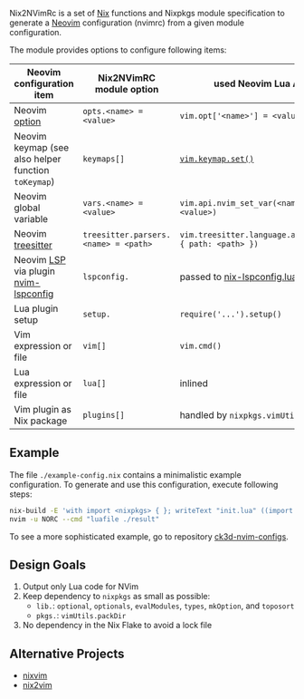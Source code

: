 Nix2NVimRc is a set of
[Nix](https://nixos.org/manual/nix/stable/) functions and Nixpkgs module specification
to generate a [Neovim](https://neovim.io/) configuration (nvimrc)
from a given module configuration.

The module provides options to configure following items:

| Neovim configuration item | Nix2NVimRC module option | used Neovim Lua API |
|---|---|---|
| Neovim [option](https://neovim.io/doc/user/options.html) | `opts.<name> = <value>` | `vim.opt['<name>'] = <value>`|
| Neovim keymap (see also helper function `toKeymap`)| `keymaps[]` | [`vim.keymap.set()`](https://neovim.io/doc/user/lua.html#vim.keymap.set()) |
| Neovim global variable | `vars.<name> = <value>` | `vim.api.nvim_set_var(<name>, <value>)` |
| Neovim [treesitter](https://neovim.io/doc/user/treesitter.html) | `treesitter.parsers.<name> = <path>` | `vim.treesitter.language.add(<name>, { path: <path> })` |
| Neovim [LSP](https://neovim.io/doc/user/lsp.html) via plugin [nvim-lspconfig](https://github.com/neovim/nvim-lspconfig) | `lspconfig.` | passed to [nix-lspconfig.lua](./nix-lspconfig.lua) |
| Lua plugin setup | `setup.` |`require('...').setup()`|
| Vim expression or file | `vim[]` | `vim.cmd()` |
| Lua expression or file | `lua[]` | inlined |
| Vim plugin as Nix package | `plugins[]` | handled by `nixpkgs.vimUtils.packDir` |

## Example

The file `./example-config.nix` contains a minimalistic example configuration.
To generate and use this configuration, execute following steps:

```sh
nix-build -E 'with import <nixpkgs> { }; writeText "init.lua" ((import ./lib.nix).toRc pkgs ./example-config.nix)'
nvim -u NORC --cmd "luafile ./result"
```

To see a more sophisticated example, go to repository [ck3d-nvim-configs](https://github.com/ck3d/ck3d-nvim-configs).

## Design Goals

1. Output only Lua code for NVim
2. Keep dependency to `nixpkgs` as small as possible:
   - `lib.`: `optional`, `optionals`, `evalModules`, `types`, `mkOption`, and `toposort`
   - `pkgs.`: `vimUtils.packDir`
3. No dependency in the Nix Flake to avoid a lock file

## Alternative Projects

- [nixvim](https://github.com/nix-community/nixvim)
- [nix2vim](https://github.com/gytis-ivaskevicius/nix2vim)
